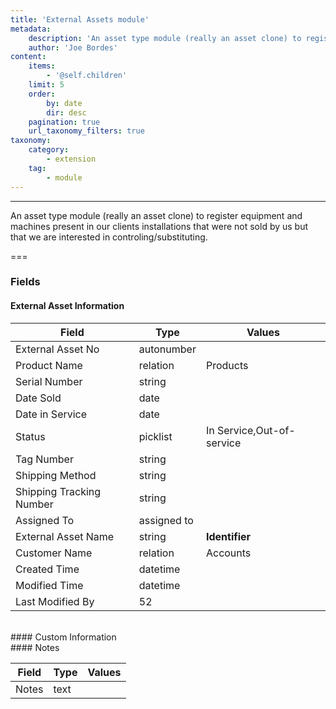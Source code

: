 ```yaml
---
title: 'External Assets module'
metadata:
    description: 'An asset type module (really an asset clone) to register equipment and machines present in our clients installations that were not sold by us but that we are interested in controling/substituting.'
    author: 'Joe Bordes'
content:
    items:
        - '@self.children'
    limit: 5
    order:
        by: date
        dir: desc
    pagination: true
    url_taxonomy_filters: true
taxonomy:
    category:
        - extension
    tag:
        - module
---
```

---

An asset type module (really an asset clone) to register equipment and machines present in our clients installations that were not sold by us but that we are interested in controling/substituting.

===

### Fields

#### External Asset Information

<table class="table table-striped">
<thead>
<tr class="header">
<th>Field</th>
<th>Type</th>
<th>Values</th>
</tr>
</thead>
<tbody>
<tr>
<td>External Asset No</td>
<td>autonumber</td>
<td></td>
</tr>
<tr>
<td>Product Name</td>
<td>relation</td>
<td>Products</td>
</tr>
<tr>
<td>Serial Number</td>
<td>string</td>
<td></td>
</tr>
<tr>
<td>Date Sold</td>
<td>date</td>
<td></td>
</tr>
<tr>
<td>Date in Service</td>
<td>date</td>
<td></td>
</tr>
<tr>
<td>Status</td>
<td>picklist</td>
<td>In Service,Out-of-service</td>
</tr>
<tr>
<td>Tag Number</td>
<td>string</td>
<td></td>
</tr>
<tr>
<td>Shipping Method</td>
<td>string</td>
<td></td>
</tr>
<tr>
<td>Shipping Tracking Number</td>
<td>string</td>
<td></td>
</tr>
<tr>
<td>Assigned To</td>
<td>assigned to</td>
<td></td>
</tr>
<tr>
<td>External Asset Name</td>
<td>string</td>
<td><strong>Identifier</strong></td>
</tr>
<tr>
<td>Customer Name</td>
<td>relation</td>
<td>Accounts</td>
</tr>
<tr>
<td>Created Time</td>
<td>datetime</td>
<td></td>
</tr>
<tr>
<td>Modified Time</td>
<td>datetime</td>
<td></td>
</tr>
<tr>
<td>Last Modified By</td>
<td>52</td>
<td></td>
</tr>
</tbody>
</table>
<br>
#### Custom Information
<br>
#### Notes

<table class="table table-striped">
<thead>
<tr class="header">
<th>Field</th>
<th>Type</th>
<th>Values</th>
</tr>
</thead>
<tbody>
<tr>
<td>Notes</td>
<td>text</td>
<td></td>
</tr>
</tbody>
</table>
